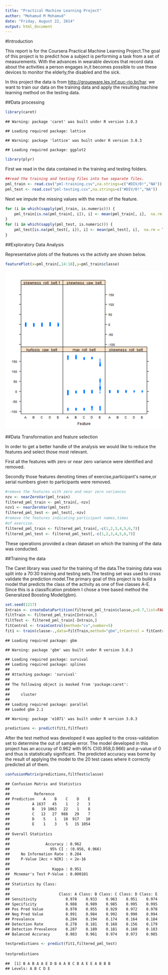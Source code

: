 ```yaml
---
title: "Practical Machine Learning Project"
author: "Mohamud M Mohamud"
date: "Friday, August 22, 2014"
output: html_document
---
```

#Introduction

This report is for the Coursera Practical Machine Learning Project.The goal of this project is to predict how a subject is performing a task from a set  of measurements.
With the advances in wearable devices that record data about the activities a person engages in,it becomes possible to use these devices to monitor the elderly,the disabled and the sick.

In this project the data is from  http://groupware.les.inf.puc-rio.br/har. we want to train our data on the training data and apply the resulting machine learning method on the testing data.

##Data processing


```r
library(caret)
```

```
## Warning: package 'caret' was built under R version 3.0.3
```

```
## Loading required package: lattice
```

```
## Warning: package 'lattice' was built under R version 3.0.3
```

```
## Loading required package: ggplot2
```

```r
library(plyr)
```

First we read in the data contained in the training and testing folders.

```r
##read the training and testing files into two separate files.
pml_train <- read.csv("pml-training.csv",na.strings=c("#DIV/0!","NA"))
pml_test <- read.csv("pml-testing.csv",na.strings=c("#DIV/0!","NA"))
```
Next we impute the missing values with the mean of the feature.


```r
for (i in which(sapply(pml_train, is.numeric))) {
    pml_train[is.na(pml_train[, i]), i] <- mean(pml_train[, i],  na.rm = TRUE)
}
for (i in which(sapply(pml_test, is.numeric))) {
    pml_test[is.na(pml_test[, i]), i] <- mean(pml_test[, i],  na.rm = TRUE)
}
```

##Exploratory Data Analysis

Representative plots of the features vs the activity are shown below.


```r
featurePlot(x=pml_train[,14:18],y=pml_train$classe)
```

![plot of chunk unnamed-chunk-4](figure/unnamed-chunk-4.png) 

##Data Transformation and feature selection

In order to get a better handle of the analysis we would like to reduce the features and select those most relevant.

First all the features with zero or near zero variance were identified and removed.

Secondly those features denoting times of exercise,participant's name,or serial numbers given to participants were removed.


```r
#remove the features with zero and near zero variances
nzv <- nearZeroVar(pml_train)
filtered_pml_train <- pml_train[,-nzv]
nzv1 <- nearZeroVar(pml_test)
filtered_pml_test <- pml_test[,-nzv]
#remove the features indicating participant names,times
#of exercise.
filtered_pml_train <- filtered_pml_train[,-c(1,2,3,4,5,6,7)]
filtered_pml_test <- filtered_pml_test[,-c(1,2,3,4,5,6,7)]
```

These operations provided a clean dataset on which the training of the data was conducted.


##Training the data

The Caret library was used for the training of the data.The training data was split into a 70:30 training and testing sets.The testing set was used to cross validate
the prediction model.The primary goal of this project is to build a model that predicts the class of the activity as one of five classes A-E.
Since this is a classification problem I chose a tree based method the Generalized Boosting Model(gbm).



```r
set.seed(1217)
Intrain <- createDataPartition(filtered_pml_train$classe,p=0.7,list=FALSE)
filtTrain <- filtered_pml_train[Intrain,]
filtTest <- filtered_pml_train[-Intrain,]
fitControl <- trainControl(method="cv",number=5)
fit1 <- train(classe~.,data=filtTrain,method="gbm",trControl = fitControl)
```

```
## Loading required package: gbm
```

```
## Warning: package 'gbm' was built under R version 3.0.3
```

```
## Loading required package: survival
## Loading required package: splines
## 
## Attaching package: 'survival'
## 
## The following object is masked from 'package:caret':
## 
##     cluster
## 
## Loading required package: parallel
## Loaded gbm 2.1
```

```
## Warning: package 'e1071' was built under R version 3.0.3
```

```r
predictions <- predict(fit1,filtTest)
```
After the test method was developed it was applied to the cross-validation set to determine the out of sample error. 
The model developed in this project has an accuray of 
0.962 with 95% CI(0.958,0.966) and p-value of 0 and thus is statistically significant.
The predicted accuracy was borne by the result of applying the model to the 20 test cases where it correctly predicted all of them.

```r
confusionMatrix(predictions,filtTest$classe)
```

```
## Confusion Matrix and Statistics
## 
##           Reference
## Prediction    A    B    C    D    E
##          A 1637   45    1    2    3
##          B   19 1063   22    1    8
##          C   12   27  988   29    7
##          D    5    1   10  917   10
##          E    1    3    5   15 1054
## 
## Overall Statistics
##                                         
##                Accuracy : 0.962         
##                  95% CI : (0.956, 0.966)
##     No Information Rate : 0.284         
##     P-Value [Acc > NIR] : < 2e-16       
##                                         
##                   Kappa : 0.951         
##  Mcnemar's Test P-Value : 0.000101      
## 
## Statistics by Class:
## 
##                      Class: A Class: B Class: C Class: D Class: E
## Sensitivity             0.978    0.933    0.963    0.951    0.974
## Specificity             0.988    0.989    0.985    0.995    0.995
## Pos Pred Value          0.970    0.955    0.929    0.972    0.978
## Neg Pred Value          0.991    0.984    0.992    0.990    0.994
## Prevalence              0.284    0.194    0.174    0.164    0.184
## Detection Rate          0.278    0.181    0.168    0.156    0.179
## Detection Prevalence    0.287    0.189    0.181    0.160    0.183
## Balanced Accuracy       0.983    0.961    0.974    0.973    0.985
```

```r
testpredictions <- predict(fit1,filtered_pml_test)

testpredictions
```

```
##  [1] B A B A A E D B A A B C B A E E A B B B
## Levels: A B C D E
```


